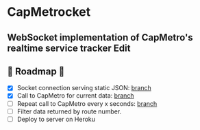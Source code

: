 # CapMetrocket
## WebSocket implementation of CapMetro's realtime service tracker Edit

## 🚌  Roadmap 🚌

- [x] Socket connection serving static JSON: [branch](https://github.com/chrisbodhi/cap-metrocket/tree/implement-ws)
- [x] Call to CapMetro for current data: [branch](https://github.com/chrisbodhi/cap-metrocket/tree/get-live-data)
- [ ] Repeat call to CapMetro every x seconds: [branch](https://github.com/chrisbodhi/cap-metrocket/tree/call-cap-metro)
- [ ] Filter data returned by route number.
- [ ] Deploy to server on Heroku
